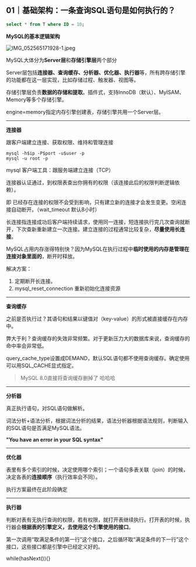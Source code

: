 ## 01｜基础架构：一条查询SQL语句是如何执行的？

```sql
select * from T where ID = 10;
```

**MySQL的基本逻辑架构**

![IMG_052565171928-1.jpeg](https://s2.loli.net/2022/04/11/GH5mEDVeuXtl8h9.jpg)

MySQL大体分为**Server层**和**存储引擎层**两个部分

Server层包括**连接器、查询缓存、分析器、优化器、执行器**等，所有跨存储引擎的功能都在这一层实现，比如存储过程、触发器、视图等。

存储引擎层负责**数据的存储和提取**。插件式，支持InnoDB（默认）、MyISAM、Memory等多个存储引擎。

engine=memory指定内存引擎创建表，存储引擎共用一个Server层。

------

**连接器**

跟客户端建立连接、获取权限、维持和管理连接

```shell
mysql -h$ip -P$port -u$user -p
mysql -u root -p
```

mysql 客户端工具：跟服务端建立连接（TCP）

连接器认证通过，到权限表查出你拥有的权限（该连接此后的权限判断逻辑依赖）。

即 已经存在连接的权限不会受到影响，只有建立新的连接才会发生变更。空闲连接自动断开。（wait_timeout 默认8小时）

长连接指连接成功后客户端持续请求，使用同一连接，短连接执行完几次查询就断开，下次查新重新建立一次连接。建立连接的过程通常比较复杂，**尽量使用长连接**。

MySQL占用内存涨得特别快？因为MySQL在执行过程中**临时使用的内存是管理在连接对象里面的**，断开时释放。

解决方案：

1. 定期断开长连接。
2. mysql_reset_connection 重新初始化连接资源

------

**查询缓存**

之前是否执行过？其语句和结果以键值对（key-value）的形式被直接缓存在内存中。

弊大于利？查询缓存的失效非常频繁。对于更新压力大的数据库来说，查询缓存的命中率会非常低。

query_cache_type设置成DEMAND，默认SQL语句都不使用查询缓存。确定使用可以用SQL_CACHE显式指定。

> MySQL 8.0直接将查询缓存删掉了 哈哈哈

------

**分析器**

真正执行语句，对SQL语句做解析。

词法分析+语法分析，根据词法分析的结果，语法分析器根据语法规则，判断输入的SQL语句是否满足MySQL语法。

**"You have an error in your SQL syntax"**

------

**优化器**

表里有多个索引的时候，决定使用哪个索引；一个语句多表关联（join）的时候，决定各表的**连接顺序**（执行效率会不同）。

执行方案最终在此阶段确定

------

**执行器**

判断对表有无执行查询的权限，若有权限，就打开表继续执行。打开表的时候，执行器会**根据表的引擎定义，去使用这个引擎使用的接口**。

第一次调用“取满足条件的第一行”这个接口，之后循环取“满足条件的下一行”这个接口，这些接口都是引擎中已经定义好的。

while(hasNext()){}
